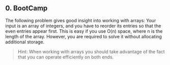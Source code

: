 ## 0. BootCamp

The following problem gives good insight into working with arrays: Your input is an array of integers, and you have to reorder its entries so that the even entries appear first. This is easy if you use O(n) space, where n is the length of the array. However, you are required to solve it without allocating additional storage.

>Hint: When working with arrays you should take advantage of the fact that you can operate efficiently on both ends.